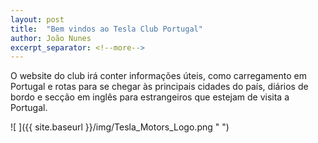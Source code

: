 ```yaml
---
layout: post
title:  "Bem vindos ao Tesla Club Portugal"
author: João Nunes
excerpt_separator: <!--more-->
---
```

O website do club irá conter informações úteis, como carregamento em Portugal e rotas para se chegar às principais cidades do país, diários de bordo e secção em inglês para estrangeiros que estejam de visita a Portugal.

<!--more-->
![ ]({{ site.baseurl }}/img/Tesla_Motors_Logo.png " ")

